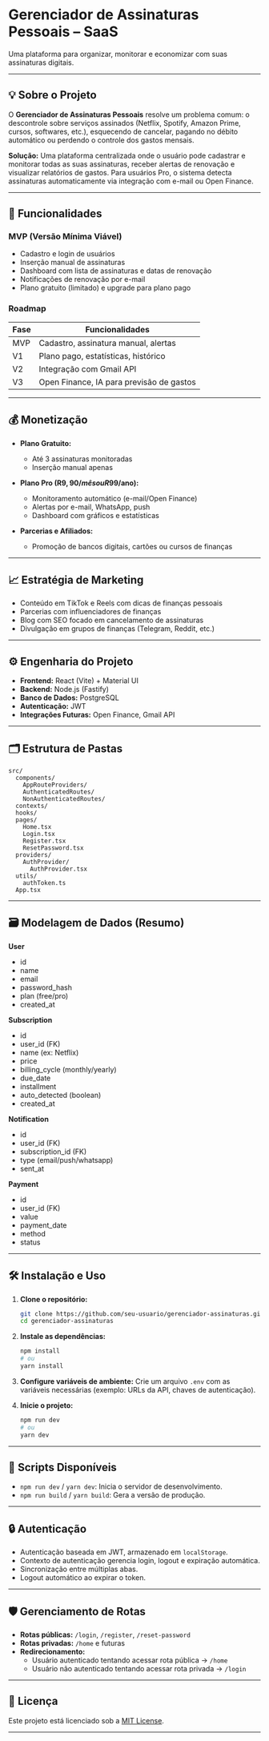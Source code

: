 # Gerenciador de Assinaturas Pessoais – SaaS

Uma plataforma para organizar, monitorar e economizar com suas assinaturas digitais.

---

## 💡 Sobre o Projeto

O **Gerenciador de Assinaturas Pessoais** resolve um problema comum: o descontrole sobre serviços assinados (Netflix, Spotify, Amazon Prime, cursos, softwares, etc.), esquecendo de cancelar, pagando no débito automático ou perdendo o controle dos gastos mensais.

**Solução:**
Uma plataforma centralizada onde o usuário pode cadastrar e monitorar todas as suas assinaturas, receber alertas de renovação e visualizar relatórios de gastos. Para usuários Pro, o sistema detecta assinaturas automaticamente via integração com e-mail ou Open Finance.

---

## 🚀 Funcionalidades

### MVP (Versão Mínima Viável)

- Cadastro e login de usuários
- Inserção manual de assinaturas
- Dashboard com lista de assinaturas e datas de renovação
- Notificações de renovação por e-mail
- Plano gratuito (limitado) e upgrade para plano pago

### Roadmap

| Fase | Funcionalidades                          |
| ---- | ---------------------------------------- |
| MVP  | Cadastro, assinatura manual, alertas     |
| V1   | Plano pago, estatísticas, histórico      |
| V2   | Integração com Gmail API                 |
| V3   | Open Finance, IA para previsão de gastos |

---

## 💰 Monetização

- **Plano Gratuito:**

  - Até 3 assinaturas monitoradas
  - Inserção manual apenas

- **Plano Pro (R$9,90/mês ou R$99/ano):**

  - Monitoramento automático (e-mail/Open Finance)
  - Alertas por e-mail, WhatsApp, push
  - Dashboard com gráficos e estatísticas

- **Parcerias e Afiliados:**
  - Promoção de bancos digitais, cartões ou cursos de finanças

---

## 📈 Estratégia de Marketing

- Conteúdo em TikTok e Reels com dicas de finanças pessoais
- Parcerias com influenciadores de finanças
- Blog com SEO focado em cancelamento de assinaturas
- Divulgação em grupos de finanças (Telegram, Reddit, etc.)

---

## ⚙️ Engenharia do Projeto

- **Frontend:** React (Vite) + Material UI
- **Backend:** Node.js (Fastify)
- **Banco de Dados:** PostgreSQL
- **Autenticação:** JWT
- **Integrações Futuras:** Open Finance, Gmail API

---

## 🗂️ Estrutura de Pastas

```
src/
  components/
    AppRouteProviders/
    AuthenticatedRoutes/
    NonAuthenticatedRoutes/
  contexts/
  hooks/
  pages/
    Home.tsx
    Login.tsx
    Register.tsx
    ResetPassword.tsx
  providers/
    AuthProvider/
      AuthProvider.tsx
  utils/
    authToken.ts
  App.tsx
```

---

## 🗃️ Modelagem de Dados (Resumo)

**User**

- id
- name
- email
- password_hash
- plan (free/pro)
- created_at

**Subscription**

- id
- user_id (FK)
- name (ex: Netflix)
- price
- billing_cycle (monthly/yearly)
- due_date
- installment
- auto_detected (boolean)
- created_at

**Notification**

- id
- user_id (FK)
- subscription_id (FK)
- type (email/push/whatsapp)
- sent_at

**Payment**

- id
- user_id (FK)
- value
- payment_date
- method
- status

---

## 🛠️ Instalação e Uso

1. **Clone o repositório:**

   ```bash
   git clone https://github.com/seu-usuario/gerenciador-assinaturas.git
   cd gerenciador-assinaturas
   ```

2. **Instale as dependências:**

   ```bash
   npm install
   # ou
   yarn install
   ```

3. **Configure variáveis de ambiente:**
   Crie um arquivo `.env` com as variáveis necessárias (exemplo: URLs da API, chaves de autenticação).

4. **Inicie o projeto:**
   ```bash
   npm run dev
   # ou
   yarn dev
   ```

---

## 🧩 Scripts Disponíveis

- `npm run dev` / `yarn dev`: Inicia o servidor de desenvolvimento.
- `npm run build` / `yarn build`: Gera a versão de produção.

---

## 🔒 Autenticação

- Autenticação baseada em JWT, armazenado em `localStorage`.
- Contexto de autenticação gerencia login, logout e expiração automática.
- Sincronização entre múltiplas abas.
- Logout automático ao expirar o token.

---

## 🛡️ Gerenciamento de Rotas

- **Rotas públicas:** `/login`, `/register`, `/reset-password`
- **Rotas privadas:** `/home` e futuras
- **Redirecionamento:**
  - Usuário autenticado tentando acessar rota pública → `/home`
  - Usuário não autenticado tentando acessar rota privada → `/login`

---

## 📄 Licença

Este projeto está licenciado sob a [MIT License](LICENSE).

---
